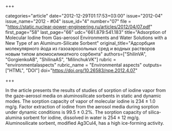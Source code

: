 +++

categories="article"
date="2012-12-29T01:17:53+03:00"
issue="2012-04"
issue_name="2012 - #04"
issue_id="4"
number="07"
file = "https://static.nuclear-power-engineering.ru/articles/2012/04/07.pdf"
first_page="58"
last_page="66"
udc="661.879:541.183"
title="Adsorption of Molecular Iodine from Gas-aerosol Environments and Water Solutions with a New Type of an Aluminum-Silicate Sorbent"
original_title="Адсорбция молекулярного йода из газоаэрозольных сред и водных растворов новым типом алюмосиликатного сорбента"
authors=["ShilinVA", "GorgienkoAB", "ShilinaAS", "MilinchukVK"]
rubric = "environmentalaspects"
rubric_name = "Environmental aspects"
outputs=["HTML", "DOI"]
doi="https://doi.org/10.26583/npe.2012.4.07"

+++

In the article presents the results of studies of sorption of iodine vapor from the gaze-aerosol media on aluminosilicate sorbents in static and dynamic modes. The sorption capacity of vapor of molecular iodine is 234 ± 1.0 mg/g. Factor extraction of iodine from the aerosol media during sorption under dynamic conditions is 99.5 ± 0.2%. The sorption capacity of silica-alumina sorbent for iodine, dissolved in water is 254 ± 12 mg/g. Aluminosilicate sorbent, modified Ag3CuI4, has a high ice-forming activity.